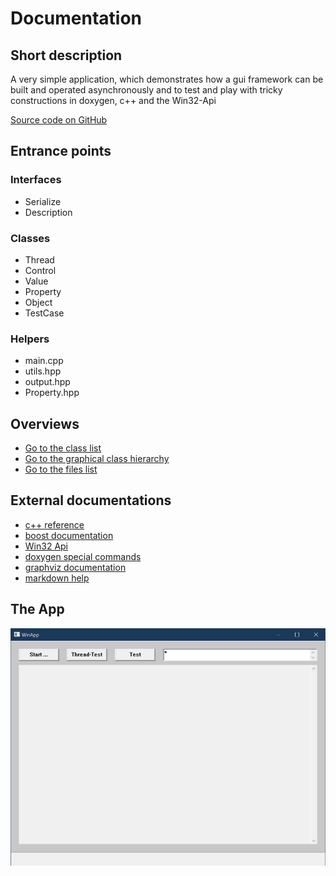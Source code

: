 
# Documentation

## Short description
A  very simple application, which demonstrates 
how a gui framework can be built and operated
asynchronously and to test and play with tricky 
constructions in doxygen, c++ and the Win32-Api  


[Source code on GitHub](https://github.com/kokolorix/TheSimplestCPP/tree/features/objs)

## Entrance points

### Interfaces

- Serialize
- Description
### Classes

- Thread
- Control
- Value
- Property
- Object
- TestCase

### Helpers

- main.cpp
- utils.hpp
- output.hpp
- Property.hpp
## Overviews

- [Go to the class list](annotated.html)
- [Go to the graphical class hierarchy](inherits.html)
- [Go to the files list](files.html)

## External documentations

- [c++ reference](https://en.cppreference.com/w/)
- [boost documentation](https://www.boost.org/doc/libs/1_72_0/?view=categorized)
- [Win32 Api](https://docs.microsoft.com/en-us/windows/win32/api/_winmsg/)
- [doxygen special commands](http://doxygen.nl/manual/commands.html)
- [graphviz documentation](https://graphviz.org/documentation/)
- [markdown help](https://commonmark.org/help/)

## The App
![image](screenshot.png)

